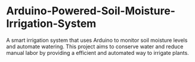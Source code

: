 # Arduino-Powered-Soil-Moisture-Irrigation-System
A smart irrigation system that uses Arduino to monitor soil moisture levels and automate watering. This project aims to conserve water and reduce manual labor by providing a efficient and automated way to irrigate plants.
